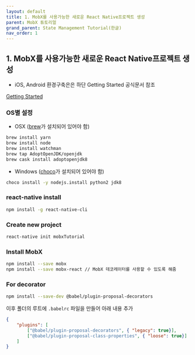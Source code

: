 ```yaml
---
layout: default
title: 1. MobX를 사용가능한 새로운 React Native프로젝트 생성 
parent: MobX 튜토리얼
grand_parent: State Management Tutorial(한글)
nav_order: 1
---
```


## 1. MobX를 사용가능한 새로운 React Native프로젝트 생성 

- iOS, Android 환경구축은은 하단 Getting Started 공식문서 참조

[Getting Started](https://facebook.github.io/react-native/docs/getting-started)

### OS별 설정

- OSX ([brew](https://brew.sh/)가 설치되어 있어야 함)

```bash
brew install yarn
brew install node
brew install watchman
brew tap AdoptOpenJDK/openjdk
brew cask install adoptopenjdk8
```

- Windows ([choco]([https://chocolatey.org](https://chocolatey.org/))가 설치되어 있어야 함)

```bash
choco install -y nodejs.install python2 jdk8
```

### react-native install 

```bash
npm install -g react-native-cli
```

### Create new project

```bash
react-native init mobxTutorial
```

### Install MobX

```bash
npm install --save mobx
npm install --save mobx-react // MobX 데코레이터를 사용할 수 있도록 해줌
```

### For decorator

```bash
npm install --save-dev @babel/plugin-proposal-decorators
```
이후 폴더의 루트에 `.babelrc` 파일을 만들어 아래 내용 추가

```json
{
    "plugins": [
        ["@babel/plugin-proposal-decorators", { "legacy": true}],
        ["@babel/plugin-proposal-class-properties", { "loose": true}]
    ]
}
```